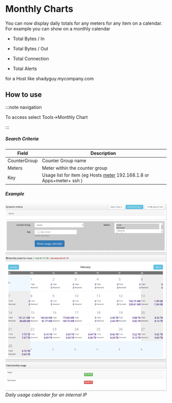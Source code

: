 # Monthly Charts

You can now display daily totals for any meters for any item on a
calendar. For example you can show on a monthly calendar

- Total Bytes / In  

- Total Bytes / Out  

- Total Connection  

- Total Alerts

for a Host like shadyguy.mycompany.com

## How to use

:::note navigation

To access select Tools-\>Monthly Chart

:::

##### Search Criteria

| Field        | Description                                                                 |
| ------------ | --------------------------------------------------------------------------- |
| CounterGroup | Counter Group name                                                          |
| Meters       | Meter within the counter group                                              |
| Key          | Usage list for item (eg Hosts <u>meter</u> 192.168.1.8 or Apps+meter+ ssh ) |

##### Example

![](images/monthly_charts.png)  
*Daily usage calendar for an internal IP*
